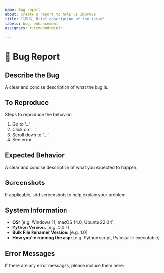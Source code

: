 ```yaml
---
name: Bug report
about: Create a report to help us improve
title: "[BUG] Brief description of the issue"
labels: bug, enhancement
assignees: ritzmanndominic

---
```


# 🐛 Bug Report

## **Describe the Bug**
A clear and concise description of what the bug is.

## **To Reproduce**
Steps to reproduce the behavior:
1. Go to '...'
2. Click on '....'
3. Scroll down to '....'
4. See error

## **Expected Behavior**
A clear and concise description of what you expected to happen.

## **Screenshots**
If applicable, add screenshots to help explain your problem.

## **System Information**
- **OS:** [e.g. Windows 11, macOS 14.0, Ubuntu 22.04]
- **Python Version:** [e.g. 3.9.7]
- **Bulk File Renamer Version:** [e.g. 1.0]
- **How you're running the app:** [e.g. Python script, PyInstaller executable]

## **Error Messages**
If there are any error messages, please include them here:

